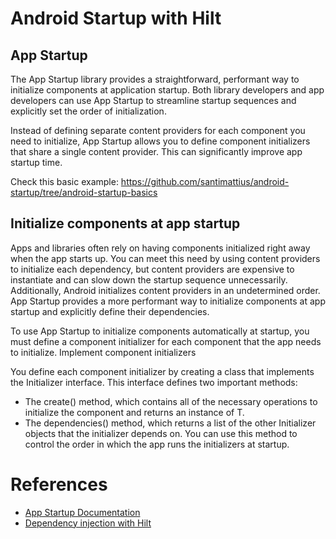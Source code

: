 # Android Startup with Hilt

## App Startup
The App Startup library provides a straightforward, performant way to initialize components at
application startup. Both library developers and app developers can use App Startup to streamline
startup sequences and explicitly set the order of initialization.

Instead of defining separate content providers for each component you need to initialize, App
Startup allows you to define component initializers that share a single content provider. This can
significantly improve app startup time.

Check this basic example: https://github.com/santimattius/android-startup/tree/android-startup-basics

## Initialize components at app startup

Apps and libraries often rely on having components initialized right away when the app starts up. You can meet this need by using content providers to initialize each dependency, but content providers are expensive to instantiate and can slow down the startup sequence unnecessarily. Additionally, Android initializes content providers in an undetermined order. App Startup provides a more performant way to initialize components at app startup and explicitly define their dependencies.

To use App Startup to initialize components automatically at startup, you must define a component initializer for each component that the app needs to initialize.
Implement component initializers

You define each component initializer by creating a class that implements the Initializer<T> interface. This interface defines two important methods:

- The create() method, which contains all of the necessary operations to initialize the component and returns an instance of T.
- The dependencies() method, which returns a list of the other Initializer<T> objects that the initializer depends on. You can use this method to control the order in which the app runs the initializers at startup.

# References
- [App Startup Documentation](https://developer.android.com/topic/libraries/app-startup)
- [Dependency injection with Hilt](https://developer.android.com/training/dependency-injection/hilt-android)
